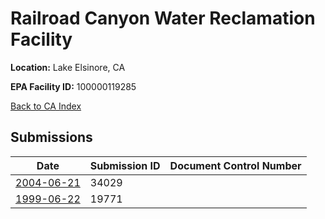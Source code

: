 # Railroad Canyon Water Reclamation Facility

**Location:** Lake Elsinore, CA

**EPA Facility ID:** 100000119285

[Back to CA Index](../../index.md)

## Submissions

| Date | Submission ID | Document Control Number |
|------|--------------|-------------------------|
| [2004-06-21](submissions/34029.md) | 34029 |  |
| [1999-06-22](submissions/19771.md) | 19771 |  |
